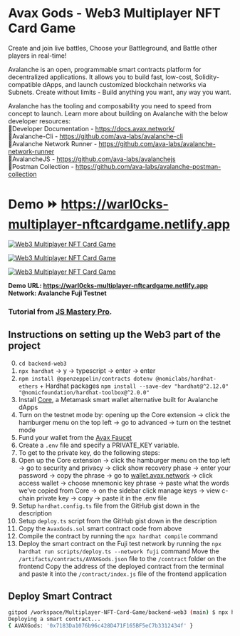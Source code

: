 # Avax Gods - Web3 Multiplayer NFT Card Game   

Create and join live battles, Choose your Battleground, and Battle other players in real-time!     

Avalanche is an open, programmable smart contracts platform for decentralized applications. It allows you to build fast, low-cost, Solidity-compatible dApps, and launch customized blockchain networks via Subnets. Create without limits - Build anything you want, any way you want.   

Avalanche has the tooling and composability you need to speed from concept to launch. Learn more about building on Avalanche with the below developer resources:   
📙Developer Documentation - https://docs.avax.network/   
📙Avalanche-Cli - https://github.com/ava-labs/avalanche-cli   
📙Avalanche Network Runner - https://github.com/ava-labs/avalanche-network-runner   
📙AvalancheJS - https://github.com/ava-labs/avalanchejs   
📙Postman Collection - https://github.com/ava-labs/avalanche-postman-collection   

# Demo ⏩ https://warl0cks-multiplayer-nftcardgame.netlify.app   

<a href="https://github.com/vvarl0cks/Multiplayer-NFT-Card-Game"><img src="https://iili.io/HZCRmqg.png" alt="Web3 Multiplayer NFT Card Game" border="0" /></a>   

<a href="https://github.com/vvarl0cks/Multiplayer-NFT-Card-Game"><img src="https://iili.io/HZCRDLF.png" alt="Web3 Multiplayer NFT Card Game" border="0" /></a>   

<a href="https://github.com/vvarl0cks/Multiplayer-NFT-Card-Game"><img src="https://iili.io/HZCRZzP.jpg" alt="Web3 Multiplayer NFT Card Game" border="0" /></a>   

**Demo URL: https://warl0cks-multiplayer-nftcardgame.netlify.app**   
**Network: Avalanche Fuji Testnet**   

### Tutorial from [JS Mastery Pro](https://www.jsmastery.pro).

## Instructions on setting up the Web3 part of the project
0. `cd backend-web3`
1. `npx hardhat` -> y → typescript → enter → enter
2. `npm install @openzeppelin/contracts dotenv @nomiclabs/hardhat-ethers` + Hardhat packages `npm install --save-dev "hardhat@^2.12.0" "@nomicfoundation/hardhat-toolbox@^2.0.0"`
3. Install [Core](https://chrome.google.com/webstore/detail/core/agoakfejjabomempkjlepdflaleeobhb), a Metamask smart wallet alternative built for Avalanche dApps
  1. Turn on the testnet mode by: opening up the Core extension -> click the hamburger menu on the top left -> go to advanced -> turn on the testnet mode
4. Fund your wallet from the [Avax Faucet](https://faucet.avax.network/)
5. Create a `.env` file and specify a PRIVATE_KEY variable.
6. To get to the private key, do the following steps:
  1. Open up the Core extension -> click the hamburger menu on the top left -> go to security and privacy -> click show recovery phase -> enter your password -> copy the phrase -> go to [wallet.avax.network](https://wallet.avax.network/) -> click access wallet -> choose mnemonic key phrase -> paste what the words we’ve copied from Core -> on the sidebar click manage keys -> view c-chain private key -> copy -> paste it in the .env file
7. Setup `hardhat.config.ts` file from the GitHub gist down in the description
8. Setup `deploy.ts` script from the GitHub gist down in the description
9. Copy the `AvaxGods.sol` smart contract code from above
10. Compile the contract by running the `npx hardhat compile` command
11. Deploy the smart contract on the Fuji test network by running the `npx hardhat run scripts/deploy.ts --network fuji` command
  Move the `/artifacts/contracts/AVAXGods.json` file to the `/contract` folder on the frontend
  Copy the address of the deployed contract from the terminal and paste it into the `/contract/index.js` file of the frontend application   

## Deploy Smart Contract

```bash
gitpod /workspace/Multiplayer-NFT-Card-Game/backend-web3 (main) $ npx hardhat run scripts/deploy.ts --network fuji
Deploying a smart contract...
{ AVAXGods: '0x7183Da1076b96c428D471F165BF5eC7b3312434f' }
```
